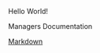 Hello World!

Managers Documentation

[Markdown](/Markdown/Manager-Common-Interface-Specification.md)
